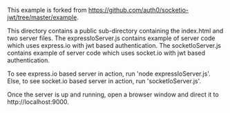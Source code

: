 This example is forked from https://github.com/auth0/socketio-jwt/tree/master/example.

This directory contains a public sub-directory containing the index.html and two server files.
The expressIoServer.js contains example of server code which uses express.io with jwt based authentication.
The socketIoServer.js contains example of server code which uses socket.io with jwt based authentication.

To see express.io based server in action, run 'node expressIoServer.js'. 
Else, to see socket.io based server in action, run 'socketIoServer.js'.

Once the server is up and running, open a browser window and direct it to http://localhost:9000.

